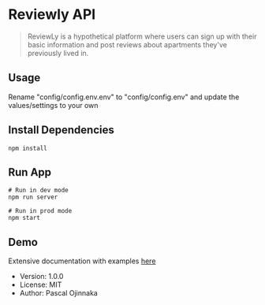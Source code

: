 # Reviewly API

> ReviewLy is a hypothetical platform where users can sign up with their basic information and post reviews about apartments they've previously lived in.

## Usage

Rename "config/config.env.env" to "config/config.env" and update the values/settings to your own

## Install Dependencies

```
npm install
```

## Run App

```
# Run in dev mode
npm run server

# Run in prod mode
npm start
```

## Demo

Extensive documentation with examples [here](https://documenter.getpostman.com/view/9852313/Tz5qaHTi)

- Version: 1.0.0
- License: MIT
- Author: Pascal Ojinnaka
